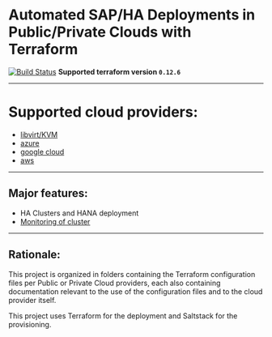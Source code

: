 # Automated SAP/HA Deployments in Public/Private Clouds with Terraform

[![Build Status](https://travis-ci.org/SUSE/ha-sap-terraform-deployments.svg?branch=master)](https://travis-ci.org/SUSE/ha-sap-terraform-deployments)
**Supported terraform version  `0.12.6`**
___

# Supported cloud providers:


- [libvirt/KVM](libvirt)
- [azure](azure)
- [google cloud](gcp)
- [aws](aws)

___

## Major features:

- HA Clusters and HANA deployment
- [Monitoring of cluster](doc/monitoring.md)

___
## Rationale:

This project is organized in folders containing the Terraform configuration files per Public or Private Cloud providers, each also containing documentation relevant to the use of the configuration files and to the cloud provider itself.

This project uses Terraform for the deployment and Saltstack for the provisioning.
